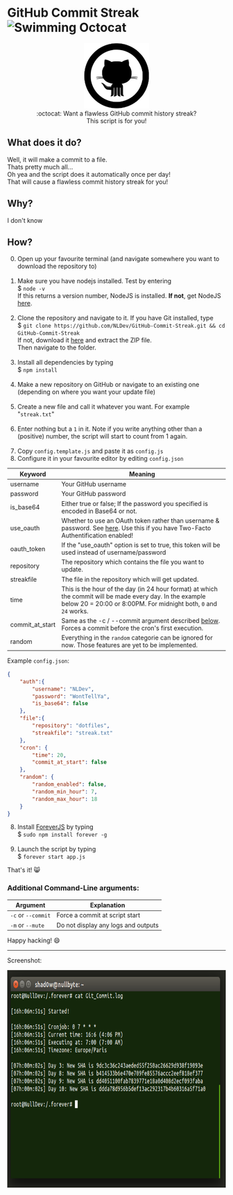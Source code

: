 # GitHub Commit Streak <img src="http://i.imgur.com/Cj4rMrS.gif" height="50" alt="Swimming Octocat" title="Commit Streak">

<p align="center">
<img height="150" width="auto" src="https://raw.githubusercontent.com/NLDev/GitHub-Commit-Streak/master/.img/git.png" /><br>
:octocat: Want a flawless GitHub commit history streak? <br>
This script is for you!
</p>

## What does it do? 

Well, it will make a commit to a file. <br>
Thats pretty much all... <br>
Oh yea and the script does it automatically once per day! <br>
That will cause a flawless commit history streak for you!

## Why? 

I don't know

## How? 

0. Open up your favourite terminal (and navigate somewhere you want to download the repository to) <br><br>
1. Make sure you have nodejs installed. Test by  entering <br>
$ `node -v` <br>
If this returns a version number, NodeJS is installed. **If not**, get NodeJS <a href="https://nodejs.org/en/download/package-manager/">here</a>. <br><br>
2. Clone the repository and navigate to it. If you have Git installed, type <br>
$ `git clone https://github.com/NLDev/GitHub-Commit-Streak.git && cd GitHub-Commit-Streak` <br>
If not, download it <a href="https://github.com/NLDev/GitHub-Commit-Streak/archive/master.zip">here</a> and extract the ZIP file.<br>
Then navigate to the folder.<br><br>
3. Install all dependencies by typing <br>
$ `npm install`<br><br>
4. Make a new repository on GitHub or navigate to an existing one (depending on where you want your update file)<br><br>
5. Create a new file and call it whatever you want. For example "`streak.txt`" <br><br>
6. Enter nothing but a `1` in it. Note if you write anything other than a (positive) number, the script will start to count from 1 again.<br><br>
7. Copy `config.template.js` and paste it as `config.js`
8. Configure it in your favourite editor by editing `config.json`<br>

| Keyword | Meaning |
|---------|---------|
| username | Your GitHub username |
| password | Your GitHub password |
| is_base64 | Either true or false; If the password you specified is encoded in Base64 or not. | 
| use_oauth | Whether to use an OAuth token rather than username & password. See [here](https://help.github.com/articles/creating-a-personal-access-token-for-the-command-line/). Use this if you have Two-Facto Authentification enabled! |
| oauth_token | If the "use_oauth" option is set to true, this token will be used instead of username/password |
| repository | The repository which contains the file you want to update. |
| streakfile | The file in the repository which will get updated. |
| time | This is the hour of the day (in 24 hour format) at which the commit will be made every day. In the example below 20 = 20:00 or 8:00PM. For midnight both, `0` and `24` works. |
| commit_at_start | Same as the -c / --commit argument described [below](https://github.com/NLDev/GitHub-Commit-Streak#additional-command-line-arguments). Forces a commit before the cron's first execution. |
| random | Everything in the `random` categorie can be ignored for now. Those features are yet to be implemented. |

Example `config.json`:
```JSON
{
	"auth":{
		"username": "NLDev",
		"password": "WontTellYa",
		"is_base64": false
	},
	"file":{
		"repository": "dotfiles",
		"streakfile": "streak.txt"
	},
	"cron": {
		"time": 20,
		"commit_at_start": false
	},
	"random": {
		"random_enabled": false,
		"random_min_hour": 7,
		"random_max_hour": 18
	}
}
```

8. Install [ForeverJS](https://github.com/foreverjs/forever) by typing <br>
$ `sudo npm install forever -g` <br><br>
9. Launch the script by typing <br>
$ `forever start app.js`

That's it! :smile_cat:

### Additional Command-Line arguments:

| Argument | Explanation |
|----------|-------------|
| `-c` or `--commit` | Force a commit at script start |
| `-m` or `--mute` | Do not display any logs and outputs |

Happy hacking! :smile:

<hr>

Screenshot: 
 
<p align="center"> 
<img height="500" width="auto" src="https://raw.githubusercontent.com/NLDev/GitHub-Commit-Streak/master/.img/scr1.png" /><br> 
</p>
